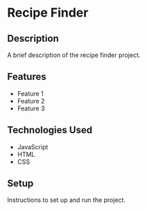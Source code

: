 # Recipe Finder

## Description

A brief description of the recipe finder project.

## Features

- Feature 1
- Feature 2
- Feature 3

## Technologies Used

- JavaScript
- HTML
- CSS

## Setup

Instructions to set up and run the project.
